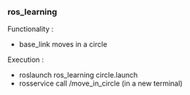 ### ros_learning
Functionality :
  - base_link moves in a circle 

Execution :
  - roslaunch ros_learning circle.launch
  - rosservice call /move_in_circle   (in a new terminal)

